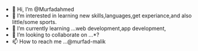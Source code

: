 - 👋 Hi, I’m @Murfadahmed 
- 👀 I’m interested in learning new skills,languages,get experiance,and also little/some sports.
- 🌱 I’m currently learning ...web development,app development,
- 💞️ I’m looking to collaborate on ...*?
- 📫 How to reach me ...@murfad-malik

<!---
Murfadahmed/Murfadahmed is a ✨ special ✨ repository because its `README.md` (this file) appears on your GitHub profile.
You can click the Preview link to take a look at your changes.
--->
